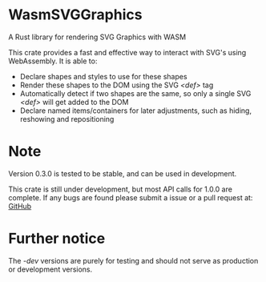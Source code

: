 # WasmSVGGraphics

A Rust library for rendering SVG Graphics with WASM

This crate provides a fast and effective way to interact with SVG's using WebAssembly.
It is able to:

-   Declare shapes and styles to use for these shapes
-   Render these shapes to the DOM using the SVG _\<def\>_ tag
-   Automatically detect if two shapes are the same, so only a single SVG _\<def\>_ will get added to the DOM
-   Declare named items/containers for later adjustments, such as hiding, reshowing and repositioning

# Note

Version 0.3.0 is tested to be stable, and can be used in development.

This crate is still under development, but most API calls for 1.0.0 are complete.
If any bugs are found please submit a issue or a pull request at:
[GitHub](https://github.com/coastalwhite/WasmSVGGraphics)

# Further notice

The _-dev_ versions are purely for testing and should not serve as production or development versions.
